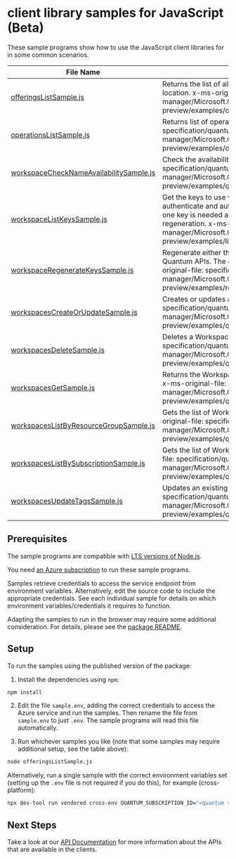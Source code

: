 # client library samples for JavaScript (Beta)

These sample programs show how to use the JavaScript client libraries for in some common scenarios.

| **File Name**                                                                   | **Description**                                                                                                                                                                                                                                                                                                                              |
| ------------------------------------------------------------------------------- | -------------------------------------------------------------------------------------------------------------------------------------------------------------------------------------------------------------------------------------------------------------------------------------------------------------------------------------------- |
| [offeringsListSample.js][offeringslistsample]                                   | Returns the list of all provider offerings available for the given location. x-ms-original-file: specification/quantum/resource-manager/Microsoft.Quantum/preview/2023-11-13-preview/examples/offeringsList.json                                                                                                                             |
| [operationsListSample.js][operationslistsample]                                 | Returns list of operations. x-ms-original-file: specification/quantum/resource-manager/Microsoft.Quantum/preview/2023-11-13-preview/examples/operations.json                                                                                                                                                                                 |
| [workspaceCheckNameAvailabilitySample.js][workspacechecknameavailabilitysample] | Check the availability of the resource name. x-ms-original-file: specification/quantum/resource-manager/Microsoft.Quantum/preview/2023-11-13-preview/examples/quantumWorkspacesCheckNameAvailability.json                                                                                                                                    |
| [workspaceListKeysSample.js][workspacelistkeyssample]                           | Get the keys to use with the Quantum APIs. A key is used to authenticate and authorize access to the Quantum REST APIs. Only one key is needed at a time; two are given to provide seamless key regeneration. x-ms-original-file: specification/quantum/resource-manager/Microsoft.Quantum/preview/2023-11-13-preview/examples/listKeys.json |
| [workspaceRegenerateKeysSample.js][workspaceregeneratekeyssample]               | Regenerate either the primary or secondary key for use with the Quantum APIs. The old key will stop working immediately. x-ms-original-file: specification/quantum/resource-manager/Microsoft.Quantum/preview/2023-11-13-preview/examples/regenerateKey.json                                                                                 |
| [workspacesCreateOrUpdateSample.js][workspacescreateorupdatesample]             | Creates or updates a workspace resource. x-ms-original-file: specification/quantum/resource-manager/Microsoft.Quantum/preview/2023-11-13-preview/examples/quantumWorkspacesPut.json                                                                                                                                                          |
| [workspacesDeleteSample.js][workspacesdeletesample]                             | Deletes a Workspace resource. x-ms-original-file: specification/quantum/resource-manager/Microsoft.Quantum/preview/2023-11-13-preview/examples/quantumWorkspacesDelete.json                                                                                                                                                                  |
| [workspacesGetSample.js][workspacesgetsample]                                   | Returns the Workspace resource associated with the given name. x-ms-original-file: specification/quantum/resource-manager/Microsoft.Quantum/preview/2023-11-13-preview/examples/quantumWorkspacesGet.json                                                                                                                                    |
| [workspacesListByResourceGroupSample.js][workspaceslistbyresourcegroupsample]   | Gets the list of Workspaces within a resource group. x-ms-original-file: specification/quantum/resource-manager/Microsoft.Quantum/preview/2023-11-13-preview/examples/quantumWorkspacesListResourceGroup.json                                                                                                                                |
| [workspacesListBySubscriptionSample.js][workspaceslistbysubscriptionsample]     | Gets the list of Workspaces within a Subscription. x-ms-original-file: specification/quantum/resource-manager/Microsoft.Quantum/preview/2023-11-13-preview/examples/quantumWorkspacesListSubscription.json                                                                                                                                   |
| [workspacesUpdateTagsSample.js][workspacesupdatetagssample]                     | Updates an existing workspace's tags. x-ms-original-file: specification/quantum/resource-manager/Microsoft.Quantum/preview/2023-11-13-preview/examples/quantumWorkspacesPatch.json                                                                                                                                                           |

## Prerequisites

The sample programs are compatible with [LTS versions of Node.js](https://github.com/nodejs/release#release-schedule).

You need [an Azure subscription][freesub] to run these sample programs.

Samples retrieve credentials to access the service endpoint from environment variables. Alternatively, edit the source code to include the appropriate credentials. See each individual sample for details on which environment variables/credentials it requires to function.

Adapting the samples to run in the browser may require some additional consideration. For details, please see the [package README][package].

## Setup

To run the samples using the published version of the package:

1. Install the dependencies using `npm`:

```bash
npm install
```

2. Edit the file `sample.env`, adding the correct credentials to access the Azure service and run the samples. Then rename the file from `sample.env` to just `.env`. The sample programs will read this file automatically.

3. Run whichever samples you like (note that some samples may require additional setup, see the table above):

```bash
node offeringsListSample.js
```

Alternatively, run a single sample with the correct environment variables set (setting up the `.env` file is not required if you do this), for example (cross-platform):

```bash
npx dev-tool run vendored cross-env QUANTUM_SUBSCRIPTION_ID="<quantum subscription id>" node offeringsListSample.js
```

## Next Steps

Take a look at our [API Documentation][apiref] for more information about the APIs that are available in the clients.

[offeringslistsample]: https://github.com/Azure/azure-sdk-for-js/blob/main/sdk/quantum/arm-quantum/samples/v1-beta/javascript/offeringsListSample.js
[operationslistsample]: https://github.com/Azure/azure-sdk-for-js/blob/main/sdk/quantum/arm-quantum/samples/v1-beta/javascript/operationsListSample.js
[workspacechecknameavailabilitysample]: https://github.com/Azure/azure-sdk-for-js/blob/main/sdk/quantum/arm-quantum/samples/v1-beta/javascript/workspaceCheckNameAvailabilitySample.js
[workspacelistkeyssample]: https://github.com/Azure/azure-sdk-for-js/blob/main/sdk/quantum/arm-quantum/samples/v1-beta/javascript/workspaceListKeysSample.js
[workspaceregeneratekeyssample]: https://github.com/Azure/azure-sdk-for-js/blob/main/sdk/quantum/arm-quantum/samples/v1-beta/javascript/workspaceRegenerateKeysSample.js
[workspacescreateorupdatesample]: https://github.com/Azure/azure-sdk-for-js/blob/main/sdk/quantum/arm-quantum/samples/v1-beta/javascript/workspacesCreateOrUpdateSample.js
[workspacesdeletesample]: https://github.com/Azure/azure-sdk-for-js/blob/main/sdk/quantum/arm-quantum/samples/v1-beta/javascript/workspacesDeleteSample.js
[workspacesgetsample]: https://github.com/Azure/azure-sdk-for-js/blob/main/sdk/quantum/arm-quantum/samples/v1-beta/javascript/workspacesGetSample.js
[workspaceslistbyresourcegroupsample]: https://github.com/Azure/azure-sdk-for-js/blob/main/sdk/quantum/arm-quantum/samples/v1-beta/javascript/workspacesListByResourceGroupSample.js
[workspaceslistbysubscriptionsample]: https://github.com/Azure/azure-sdk-for-js/blob/main/sdk/quantum/arm-quantum/samples/v1-beta/javascript/workspacesListBySubscriptionSample.js
[workspacesupdatetagssample]: https://github.com/Azure/azure-sdk-for-js/blob/main/sdk/quantum/arm-quantum/samples/v1-beta/javascript/workspacesUpdateTagsSample.js
[apiref]: https://docs.microsoft.com/javascript/api/@azure/arm-quantum?view=azure-node-preview
[freesub]: https://azure.microsoft.com/free/
[package]: https://github.com/Azure/azure-sdk-for-js/tree/main/sdk/quantum/arm-quantum/README.md
